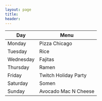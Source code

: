 ```yaml
---
layout: page
title:  
header: 
---
```



 | Day       | Menu         |
 | --------- | ------------ |
 | Monday    | Pizza Chicago |
 | Tuesday   | Rice |
 | Wednesday | Fajitas |
 | Thursday  | Ramen |
 | Friday    | Twitch Holiday Party |
 | Saturday  | Somen |
 | Sunday    | Avocado Mac N Cheese |

